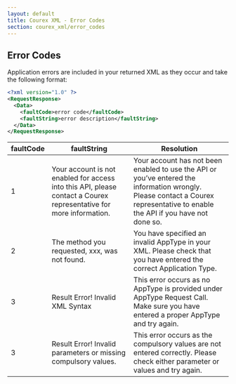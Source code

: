 ```yaml
---
layout: default
title: Courex XML - Error Codes
section: courex_xml/error_codes
---
```


## Error Codes

Application errors are included in your returned XML as they occur and take the following format:

```xml
<?xml version="1.0" ?>
<RequestResponse>
  <Data>
    <faultCode>error code</faultCode>
    <faultString>error description</faultString>
  </Data>
</RequestResponse>
```

| faultCode     | faultString  | Resolution  |
| ------------- | ------------------ | ----------- |
| 1 | Your account is not enabled for access into this API, please contact a Courex representative for more information. | Your account has not been enabled to use the API or you’ve entered the information wrongly. Please contact a Courex representative to enable the API if you have not done so. |
| 2 | The method you requested, xxx, was not found. | You have specified an invalid AppType in your XML. Please check that you have entered the correct Application Type. |
| 3 | Result Error! Invalid XML Syntax | This error occurs as no AppType is provided under AppType Request Call. Make sure you have entered a proper AppType and try again.
| 3 | Result Error! Invalid parameters or missing compulsory values. | This error occurs as the compulsory values are not entered correctly. Please check either parameter or values and try again.
